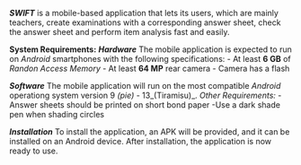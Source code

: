 
_**SWIFT**_ is a mobile-based application that lets its users,
which are mainly teachers, create examinations with a 
corresponding answer sheet, check the answer sheet and
perform item analysis fast and easily.

**System Requirements:**
_**Hardware**_
    The mobile application is expected to run on _Android_
    smartphones with the following specifications:
    - At least **6 GB** of _Randon Access Memory_
    - At least **64 MP** rear camera
    - Camera has a flash

_**Software**_
    The mobile application will run on the most compatible
    _Android_ operationg system version 9 _(pie)_ - 13_(Tiramisu)_.
    _Other Requirements:_
    -Answer sheets should be printed on short bond paper
    -Use a dark shade pen when shading circles

_**Installation**_
    To install the application, an APK will be provided, and it 
    can be installed on an Android device.
    After installation, the application is now ready to use.
